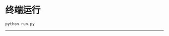 # 终端运行

```shell
python run.py
```
****************************************************************************************